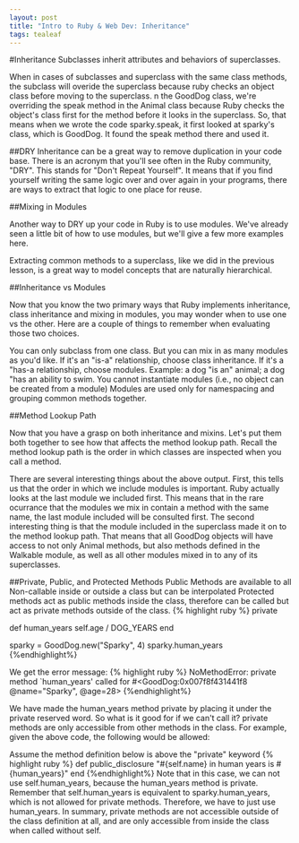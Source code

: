 ```yaml
---
layout: post
title: "Intro to Ruby & Web Dev: Inheritance"
tags: tealeaf
---
```


#Inheritance
Subclasses inherit attributes and behaviors of superclasses.

When in cases of subclasses and superclass with the same class methods, the subclass will overide the superclass because ruby checks an object class before moving to the superclass.
n the GoodDog class, we're overriding the speak method in the Animal class because Ruby checks the object's class first for the method before it looks in the superclass. So, that means when we wrote the code sparky.speak, it first looked at sparky's class, which is GoodDog. It found the speak method there and used it.

##DRY
Inheritance can be a great way to remove duplication in your code base. There is an acronym that you'll see often in the Ruby community, "DRY". This stands for "Don't Repeat Yourself". It means that if you find yourself writing the same logic over and over again in your programs, there are ways to extract that logic to one place for reuse.

##Mixing in Modules

Another way to DRY up your code in Ruby is to use modules. We've already seen a little bit of how to use modules, but we'll give a few more examples here.

Extracting common methods to a superclass, like we did in the previous lesson, is a great way to model concepts that are naturally hierarchical.

##Inheritance vs Modules

Now that you know the two primary ways that Ruby implements inheritance, class inheritance and mixing in modules, you may wonder when to use one vs the other. Here are a couple of things to remember when evaluating those two choices.

You can only subclass from one class. But you can mix in as many modules as you'd like.
If it's an "is-a" relationship, choose class inheritance. If it's a "has-a relationship, choose modules. Example: a dog "is an" animal; a dog "has an ability to swim.
You cannot instantiate modules (i.e., no object can be created from a module) Modules are used only for namespacing and grouping common methods together.

##Method Lookup Path

Now that you have a grasp on both inheritance and mixins. Let's put them both together to see how that affects the method lookup path. Recall the method lookup path is the order in which classes are inspected when you call a method.

There are several interesting things about the above output. First, this tells us that the order in which we include modules is important. Ruby actually looks at the last module we included first. This means that in the rare ocurrance that the modules we mix in contain a method with the same name, the last module included will be consulted first. The second interesting thing is that the module included in the superclass made it on to the method lookup path. That means that all GoodDog objects will have access to not only Animal methods, but also methods defined in the Walkable module, as well as all other modules mixed in to any of its superclasses.

##Private, Public, and Protected Methods
Public Methods are available to all
Non-callable inside or outside a class but can be interpolated
Protected methods act as public methods inside the class, therefore can be called but act as private methods outside of the class.
{% highlight ruby %}
private

def human_years
    self.age / DOG_YEARS
end

sparky = GoodDog.new("Sparky", 4)
sparky.human_years
{%endhighlight%}

We get the error message:
{% highlight ruby %}
NoMethodError: private method `human_years' called for
  #<GoodDog:0x007f8f431441f8 @name="Sparky", @age=28>
{%endhighlight%}

We have made the human_years method private by placing it under the private reserved word. So what is it good for if we can't call it? private methods are only accessible from other methods in the class. For example, given the above code, the following would be allowed:

Assume the method definition below is above the "private" keyword
{% highlight ruby %}
def public_disclosure
  "#{self.name} in human years is #{human_years}"
end
{%endhighlight%}
Note that in this case, we can not use self.human_years, because the human_years method is private. Remember that self.human_years is equivalent to sparky.human_years, which is not allowed for private methods. Therefore, we have to just use human_years. In summary, private methods are not accessible outside of the class definition at all, and are only accessible from inside the class when called without self.
